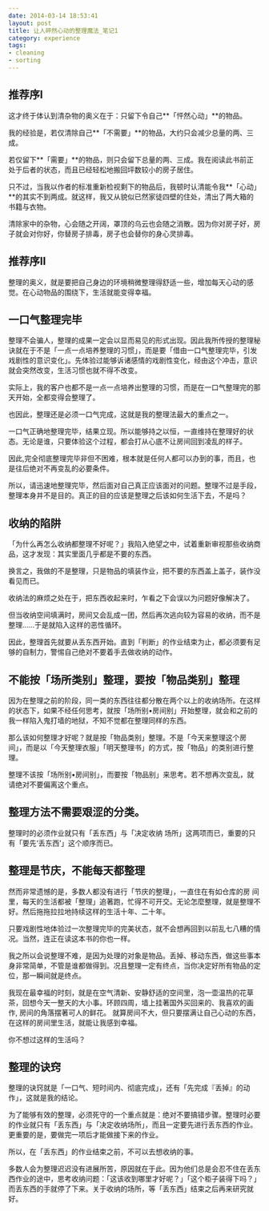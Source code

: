 ```yaml
---
date: 2014-03-14 18:53:41 
layout: post
title: 让人砰然心动的整理魔法_笔记1
category: experience
tags:
- cleaning
- sorting
---
```



## 推荐序Ⅰ ##

这才终于体认到清杂物的奥义在于：只留下令自己**「怦然心动」**的物品。
	
我的经验是，若仅清除自己**「不需要」**的物品，大约只会减少总量的两、三成。

若仅留下**「需要」**的物品，则只会留下总量的两、三成。我在阅读此书前正处于后者的状态，而且已经轻松地搬回坪数较小的房子居住。

只不过，当我以作者的标准重新检视剩下的物品后，我顿时认清能令我**「心动」**的其实不到两成。就这样，我又从貌似已然家徒四壁的住处，清出了两大箱的书籍与衣物。
	
清除家中的杂物，心会随之开阔，罩顶的乌云也会随之消散。因为你对房子好，房子就会对你好，你替房子排毒，房子也会替你的身心灵排毒。

## 推荐序Ⅱ ##
整理的奥义，就是要把自己身边的环境稍微整理得舒适一些，增加每天心动的感觉。在心动物品的围绕下，生活就能变得幸福。

## 一口气整理完毕 ##
整理不会骗人，整理的成果一定会以显而易见的形式出现。因此我所传授的整理秘诀就在于不是「一点一点培养整理的习惯」，而是要「借由一口气整理完毕，引发戏剧性的意识变化」。先体验过能够诉诸感情的戏剧性变化，经由这个冲击，意识就会突然改变，生活习惯也就不得不改变。

实际上，我的客户也都不是一点一点培养出整理的习惯，而是在一口气整理完的那天开始，全都变得会整理了。

也因此，整理还是必须一口气完成，这就是我的整理法最大的重点之一。

一口气正确地整理完毕，结果立现。所以能够持之以恒，一直维持在整理好的状 态。无论是谁，只要体验这个过程，都会打从心底不让房间回到凌乱的样子。

因此,完全彻底整理完毕非但不困难，根本就是任何人都可以办到的事，而且，也是往后绝对不再变乱的必要条件。


所以，请迅速地整理完毕，然后面对自己真正应该面对的问题。整理不过是手段，整理本身并不是目的。真正的目的应该是整理之后该如何生活下去，不是吗？

## 收纳的陷阱 ##
「为什么再怎么收纳都整理不好呢？」我陷入绝望之中，试着重新审视那些收纳商品，这才发现：其实里面几乎都是不要的东西。

换言之，我做的不是整理，只是物品的填装作业，把不要的东西盖上盖子，装作没看见而已。

收纳法的麻烦之处在于，把东西收起来时，乍看之下会误以为问题好像解决了。

但当收纳空间填满时，房间又会乱成一团，然后再次逃向较为容易的收纳，而不是整理……于是就陷入这样的恶性循环。

因此，整理首先就要从丢东西开始。直到「判断」的作业结束为止，都必须要有足够的自制力，警惕自己绝对不要着手去做收纳的动作。

## 不能按「场所类别」整理，要按「物品类别」整理 ##
因为在整理之前的阶段，同一类的东西往往都分散在两个以上的收纳场所。在这样的状态下，如果不经任何思考，就按「场所别•房间别」开始整理，就会和之前的我一样陷入鬼打墙的地狱，不知不觉都在整理同样的东西。

那么该如何整理才好呢？就是按「物品类别」整理。不是「今天来整理这个房间」，而是以「今天整理衣服」「明天整理书」的方式，按「物品」的类别进行整理。

整理不该按「场所别•房间别」，而要按「物品别」来思考。若不想再次变乱，就请绝对不要偏离这个重点。

## 整理方法不需要艰涩的分类。 ##

整理时的必须作业就只有「丢东西」与「决定收纳 场所」这两项而已，重要的只有「要先‘丢东西’」这个顺序而已。


## 整理是节庆，不能每天都整理 ##
然而非常遗憾的是，多数人都没有进行「节庆的整理」，一直住在有如仓库的房 间里，每天的生活都被「整理」追著跑，忙得不可开交。无论怎麼整理，就是整理不好。然后拖拖拉拉地持续这样的生活十年、二十年。

只要戏剧性地体验过一次整理完毕的完美状态，就不会想再回到以前乱七八糟的情况。当然，连正在读这本书的你也一样。

我之所以会说整理不难，是因为处理的对象是物品。丢掉、移动东西，做这些事本身非常简单，不管是谁都做得到。况且整理一定有终点，当你决定好所有物品的定位，那一瞬间就是终点。

我现在最幸福的时刻，就是在空气清新、安静舒适的空间里，泡一壶温热的花草 茶，回想今天一整天的大小事。环顾四周，墙上挂著国外买回来的、我喜欢的画作, 房间的角落摆著可人的鲜花。 就算房间不大，但只要摆满让自己心动的东西，在这样的房间里生活，就能让我感到幸福。

你不想过这样的生活吗？


## 整理的诀窍 ##
整理的诀窍就是「一口气、短时间内、彻底完成」，还有「先完成『丢掉』的动作」，这就是我的结论。

为了能够有效的整理，必须死守的一个重点就是：绝对不要搞错步骤。整理时必要的作业就只有「丢东西」与「决定收纳场所」，而且一定要先进行丢东西的作业。更重要的是，要做完一项后才能做接下来的作业。

所以，在「丢东西」的作业结束之前，不可以去想收纳的事。


多数人会为整理迟迟没有进展所苦，原因就在于此。因为他们总是会忍不住在丢东西作业的途中，思考收纳问题：「这该收到哪里才好呢？」「这个柜子装得下吗？」而丢东西的手就停了下来。关于收纳的场所，等「丢东西」结束之后再来研究就好。
